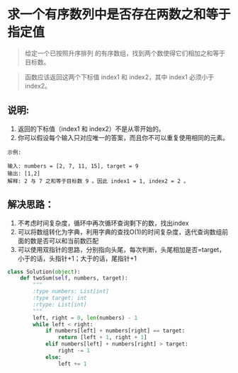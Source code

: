 # 求一个有序数列中是否存在两数之和等于指定值
> 给定一个已按照升序排列 的有序数组，找到两个数使得它们相加之和等于目标数。

> 函数应该返回这两个下标值 index1 和 index2，其中 index1 必须小于 index2。


## 说明:
1. 返回的下标值（index1 和 index2）不是从零开始的。
2. 你可以假设每个输入只对应唯一的答案，而且你不可以重复使用相同的元素。

```
示例:

输入: numbers = [2, 7, 11, 15], target = 9
输出: [1,2]
解释: 2 与 7 之和等于目标数 9 。因此 index1 = 1, index2 = 2 。
```


## 解决思路：
1. 不考虑时间复杂度，循环中再次循环查询剩下的数，找出index
2. 可以将数组转化为字典，利用字典的查找O(1)的时间复杂度，迭代查询数组前面的数是否可以和当前数匹配
3. 可以使用双指针的思路，分别指向头尾，每次判断，头尾相加是否=target，小于的话，头指针+1；大于的话，尾指针+1

```python
class Solution(object):
    def twoSum(self, numbers, target):
        """
        :type numbers: List[int]
        :type target: int
        :rtype: List[int]
        """
        left, right = 0, len(numbers) - 1
        while left < right:
            if numbers[left] + numbers[right] == target:
                return [left + 1, right + 1]
            elif numbers[left] + numbers[right] > target:
                right -= 1
            else:
                left += 1
```